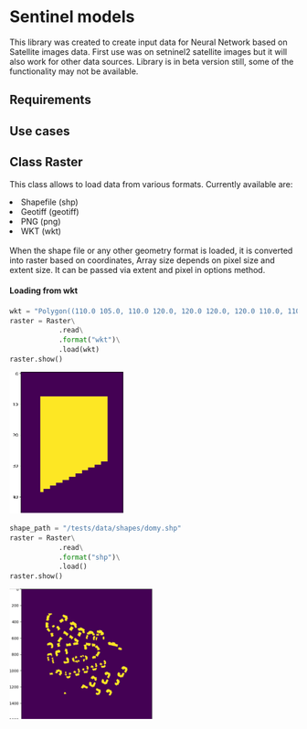 # Sentinel models
This library was created to create input data for Neural Network based on
Satellite images data. First use was on setninel2 satellite images but it 
will also work for other data sources. Library is in beta version still,
some of the functionality may not be available. 
## Requirements
## Use cases
<h2> Class Raster</h2>

 This class allows to load data from various formats. Currently available are:
 <li> Shapefile (shp) </li>
 <li> Geotiff (geotiff) </li>
 <li> PNG (png) </li>
 <li> WKT (wkt) </li>
 <br>
 When the shape file or any other geometry format is loaded, it is converted into 
 raster based on coordinates, Array size depends on pixel size and extent size.
 It can be passed via extent and pixel in options method.
 
 <h4> Loading from wkt</h4>
 
```python
wkt = "Polygon((110.0 105.0, 110.0 120.0, 120.0 120.0, 120.0 110.0, 110.0 105.0))"
raster = Raster\
            .read\
            .format("wkt")\
            .load(wkt)
raster.show()
```
<img src="https://github.com/Imbruced/sentinel_models/blob/raster_refactor/docs/images/raster_from_wkt_default_parameters.PNG" width="200">

```python
shape_path = "/tests/data/shapes/domy.shp"
raster = Raster\
            .read\
            .format("shp")\
            .load()
raster.show()
```
<img src="https://github.com/Imbruced/sentinel_models/blob/raster_refactor/docs/images/raster_from_shp_default_parameters.PNG" width="250">
